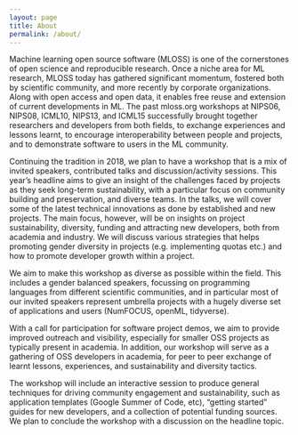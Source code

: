 ```yaml
---
layout: page
title: About
permalink: /about/
---
```


Machine learning open source software (MLOSS) is one of the cornerstones of open science and reproducible research. Once a niche area for ML research, MLOSS today has gathered significant momentum, fostered both by scientific community, and more recently by corporate organizations. Along with open access and open data, it enables free reuse and extension of current developments in ML. The past mloss.org workshops at NIPS06, NIPS08, ICML10, NIPS13, and ICML15 successfully brought together researchers and developers from both fields, to exchange experiences and lessons learnt, to encourage interoperability between people and projects, and to demonstrate software to users in the ML community.

Continuing the tradition in 2018, we plan to have a workshop that is a mix of invited speakers, contributed talks and discussion/activity sessions. This year’s headline aims to give an insight of the challenges faced by projects as they seek long-term sustainability, with a particular focus on community building and preservation, and diverse teams. In the talks, we will cover some of the latest technical innovations as done by established and new projects. The main focus, however, will be on insights on project sustainability, diversity, funding and attracting new developers, both from academia and industry. We will discuss various strategies that helps promoting gender diversity in projects (e.g. implementing quotas etc.) and how to promote developer growth within a project.

We aim to make this workshop as diverse as possible within the field. This includes a gender balanced speakers, focussing on programming languages from different scientific communities, and in particular most of our invited speakers represent umbrella projects with a hugely diverse set of applications and users (NumFOCUS, openML, tidyverse).

With a call for participation for software project demos, we aim to provide improved outreach and visibility, especially for smaller OSS projects as typically present in academia. In addition, our workshop will serve as a gathering of OSS developers in academia, for peer to peer exchange of learnt lessons, experiences, and sustainability and diversity tactics.

The workshop will include an interactive session to produce general techniques for driving community engagement and sustainability, such as application templates (Google Summer of Code, etc), “getting started” guides for new developers, and a collection of potential funding sources. We plan to conclude the workshop with a discussion on the headline topic.
